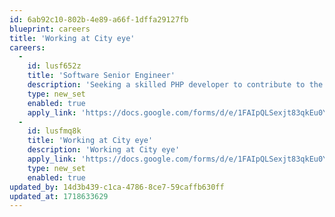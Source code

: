 ```yaml
---
id: 6ab92c10-802b-4e89-a66f-1dffa29127fb
blueprint: careers
title: 'Working at City eye'
careers:
  -
    id: lusf652z
    title: 'Software Senior Engineer'
    description: 'Seeking a skilled PHP developer to contribute to the design, development, and maintenance of web-based applications, ensuring high performance, scalability, and security.'
    type: new_set
    enabled: true
    apply_link: 'https://docs.google.com/forms/d/e/1FAIpQLSexjt83qkEu0YvKtHg7C9tJa4XV5-LVDjp01lp9wzbzv6LbNg/viewform'
  -
    id: lusfmq8k
    title: 'Working at City eye'
    description: 'Working at City eye'
    apply_link: 'https://docs.google.com/forms/d/e/1FAIpQLSexjt83qkEu0YvKtHg7C9tJa4XV5-LVDjp01lp9wzbzv6LbNg/viewform'
    type: new_set
    enabled: true
updated_by: 14d3b439-c1ca-4786-8ce7-59caffb630ff
updated_at: 1718633629
---
```

